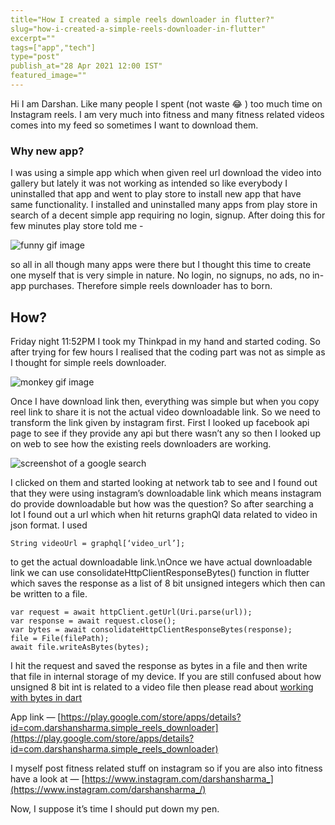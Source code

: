 ```yaml
---
title="How I created a simple reels downloader in flutter?"
slug="how-i-created-a-simple-reels-downloader-in-flutter"
excerpt=""
tags=["app","tech"]
type="post"
publish_at="28 Apr 2021 12:00 IST"
featured_image=""
---
```


Hi I am Darshan. Like many people I spent (not waste 😂 ) too much time on Instagram reels. I am very much into fitness and many fitness related videos comes into my feed so sometimes I want to download them.

### Why new app? 
I was using a simple app which when given reel url download the video into gallery but lately it was not working as intended so like everybody I uninstalled that app and went to play store to install new app that have same functionality. I installed and uninstalled many apps from play store in search of a decent simple app requiring no login, signup. After doing this for few minutes play store told me -

![funny gif image](https://firebasestorage.googleapis.com/v0/b/darshansharma-ur.appspot.com/o/images%2F1_IT6C9p1ogcQaB0iq4QYgAw.gif?alt=media&token=f4e9fd3b-ae4f-485c-9808-9d75bc5f4427 "funny gif image")  

so all in all though many apps were there but I thought this time to create one myself that is very simple in nature. No login, no signups, no ads, no in-app purchases. Therefore simple reels downloader has to born. 

## How?
Friday night 11:52PM I took my Thinkpad in my hand and started coding. So after trying for few hours I realised that the coding part was not as simple as I thought for simple reels downloader. 

![monkey gif image](https://firebasestorage.googleapis.com/v0/b/darshansharma-ur.appspot.com/o/images%2F1_A8cNAPhv9Vt7JgvVwbhHVw.gif?alt=media&token=2dc31774-0e11-4dd3-adae-7e0315c9faf3 "monkey gif image") 

Once I have download link then, everything was simple but when you copy reel link to share it is not the actual video downloadable link. So we need to transform the link given by instagram first. First I looked up facebook api page to see if they provide any api but there wasn’t any so then I looked up on web to see how the existing reels downloaders are working. 

![screenshot of a google search](https://firebasestorage.googleapis.com/v0/b/darshansharma-ur.appspot.com/o/images%2F1_OOkjCThzct47yIpOOzPfow.png?alt=media&token=951c2556-8dcb-4033-9eb7-7e8dedf9e90c "screenshot of a google search") 

I clicked on them and started looking at network tab to see and I found out that they were using instagram’s downloadable link which means instagram do provide downloadable but how was the question? So after searching a lot I found out a url which when hit returns graphQl data related to video in json format. I used 

```
String videoUrl = graphql[‘video_url’];

```

 to get the actual downloadable link.\nOnce we have actual downloadable link we can use consolidateHttpClientResponseBytes() function in flutter which saves the response as a list of 8 bit unsigned integers which then can be written to a file.
    
```
var request = await httpClient.getUrl(Uri.parse(url));
var response = await request.close();
var bytes = await consolidateHttpClientResponseBytes(response);
file = File(filePath);
await file.writeAsBytes(bytes);

``` 
 I hit the request and saved the response as bytes in a file and then write that file in internal storage of my device. If you are still confused about how unsigned 8 bit int is related to a video file then please read about [working with bytes in dart](https://medium.com/flutter-community/working-with-bytes-in-dart-6ece83455721)  

App link — [https://play.google.com/store/apps/details?id=com.darshansharma.simple_reels_downloader](https://play.google.com/store/apps/details?id=com.darshansharma.simple_reels_downloader) 

I myself post fitness related stuff on instagram so if you are also into fitness have a look at — 
[https://www.instagram.com/darshansharma_](https://www.instagram.com/darshansharma_/)

Now, I suppose it’s time I should put down my pen.


